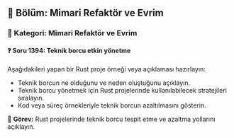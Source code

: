 ## 📘 Bölüm: Mimari Refaktör ve Evrim  
### 🔹 Kategori: Mimari Refaktör ve Evrim  
#### ❓ Soru 1394: Teknik borcu etkin yönetme

Aşağıdakileri yapan bir Rust proje örneği veya açıklaması hazırlayın:

- Teknik borcun ne olduğunu ve neden oluştuğunu açıklayın.
- Teknik borcu yönetmek için Rust projelerinde kullanılabilecek stratejileri sıralayın.
- Kod veya süreç örnekleriyle teknik borcun azaltılmasını gösterin.

🔧 **Görev:** Rust projelerinde teknik borcu tespit etme ve azaltma yollarını açıklayın.
